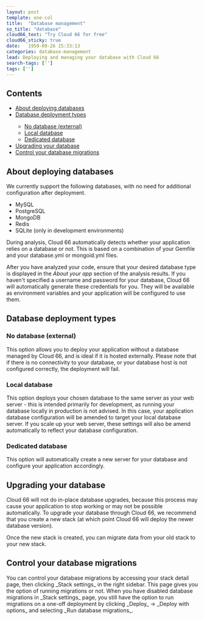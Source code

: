 ```yaml
---
layout: post
template: one-col
title:  "Database management"
so_title: "database"
cloud66_text: "Try Cloud 66 for free"
cloud66_sticky: true
date:   1959-09-26 15:33:13
categories: database-management
lead: Deploying and managing your database with Cloud 66
search-tags: ['']
tags: ['']
---
```


<h2>Contents</h2>
<ul class="page-toc">
    <li>
        <a href="#about">About deploying databases</a>
    </li>
    <li>
        <a href="#types">Database deployment types</a>
    </li>
        <ul style="margin-bottom:0em">
            <li><a href="#no">No database (external)</a></li>
            <li><a href="#local">Local database</a></li>
            <li><a href="#ded">Dedicated database</a></li>
        </ul>       
    <li>
        <a href="#upgrade">Upgrading your database</a>
    </li>
    <li>
        <a href="#migrations">Control your database migrations</a>
    </li>               
</ul>

<h2 id="about">About deploying databases</h2>

We currently support the following databases, with no need for additional configuration after deployment.

* MySQL
* PostgreSQL
* MongoDB
* Redis
* SQLite (only in development environments)

During analysis, Cloud 66 automatically detects whether your application relies on a database or not. This is based on a combination of your Gemfile and your database.yml or mongoid.yml files.

After you have analyzed your code, ensure that your desired database type is displayed in the _About your app_ section of the analysis results. If you haven't specified a username and password for your database, Cloud 66 will automatically generate these credentials for you. They will be available as environment variables and your application will be configured to use them.

<h2 id="types">Database deployment types</h2>

<h3 id="no">No database (external)</h3>
This option allows you to deploy your application without a database managed by Cloud 66, and is ideal if it is hosted externally.
Please note that if there is no connectivity to your database, or your database host is not configured correctly, the deployment will fail.

<h3 id="local">Local database</h3>
This option deploys your chosen database to the same server as your web server - this is intended primarily for development, as running your database locally in production is not advised. In this case, your application database configuration will be amended to target your local database server. If you scale up your web server, these settings will also be amend automatically to reflect your database configuration.

<h3 id="ded">Dedicated database</h3>
This option will automatically create a new server for your database and configure your application accordingly.

<h2 id="upgrade">Upgrading your database</h2>
Cloud 66 will not do in-place database upgrades, because this process may cause your application to stop working or may not be possible automatically. To upgrade your database through Cloud 66, we recommend that you create a new stack (at which point Cloud 66 will deploy the newer database version).

Once the new stack is created, you can migrate data from your old stack to your new stack.

<h2 id="migrations">Control your database migrations</h2>
You can control your database migrations by accessing your stack detail page, then clicking _Stack settings_ in the right sidebar. This page gives you the option of running migrations or not. When you have disabled database migrations in _Stack settings_ page, you still have the option to run migrations on a one-off deployment by clicking _Deploy_ -> _Deploy with options_ and selecting _Run database migrations_.